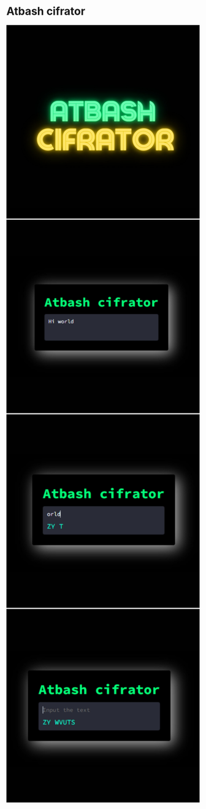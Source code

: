 # Atbash cifrator

<img src="./Images/Atbash cifrator.jpg">


<img src="./Images/Atbash cifrator (2).jpg">


<img src="./Images/Atbash cifrator (3).jpg">


<img src="./Images/Atbash cifrator (4).jpg">
